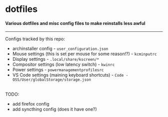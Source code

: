 # dotfiles
#### Various dotfiles and misc config files to make reinstalls less awful

---

Configs tracked by this repo:
 * archinstaller config - `user_configuration.json`
 * Mouse settings (this is set per mouse for some reason!?) - `kcminputrc`
 * Display settings - `.local/share/kscreen/*`
 * Compositor settings (low latency switch) - `kwinrc`
 * Power settings - `powermanagementprofilesrc`
 * VS Code settings (maining keyboard shortcuts) - `Code - OSS/User/globalStorage/storage.json`

\
TODO:
 * add firefox config
 * add syncthing config (does it have one?)
